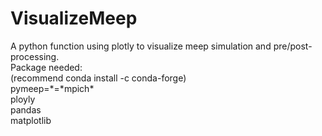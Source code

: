 # VisualizeMeep
A python function using plotly to visualize meep simulation and pre/post-processing.  
Package needed:  
(recommend conda install -c conda-forge)  
pymeep=\*=\*mpich\*  
ployly  
pandas  
matplotlib  
